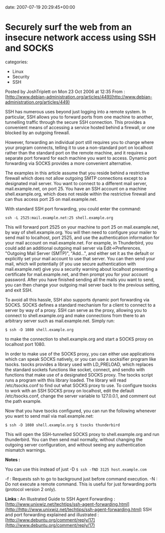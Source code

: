 


date: 2007-07-19 20:29:45+00:00


# Securely surf the web from an insecure network access using SSH and SOCKS

categories:
- Linux
- Security
- SSH


Posted by JoshTriplett on Mon 23 Oct 2006 at 12:35
From : [http://www.debian-administration.org/articles/449](http://www.debian-administration.org/articles/449)

SSH has numerous uses beyond just logging into a remote system. In particular, SSH allows you to forward ports from one machine to another, tunnelling traffic through the secure SSH connection. This provides a convenient means of accessing a service hosted behind a firewall, or one blocked by an outgoing firewall.

<!-- more -->

However, forwarding an individual port still requires you to change where your program connects, telling it to use a non-standard port on localhost rather than the standard port on the remote machine, and it requires a separate port forward for each machine you want to access. Dynamic port forwarding via SOCKS provides a more convenient alternative.

The examples in this article assume that you reside behind a restrictive firewall which does not allow outgoing SMTP connections except to a designated mail server. You want to connect to a different mail server, mail.example.net, on port 25. You have an SSH account on a machine shell.example.org, which does not reside within the restrictive firewall and can thus access port 25 on mail.example.net.

With standard SSH port forwarding, you could enter the command:

`ssh -L 2525:mail.example.net:25 shell.example.org`

This will forward port 2525 on your machine to port 25 on mail.example.net, by way of shell.example.org. You will then need to configure your mailer to send mail to localhost, port 2525, and use the authentication information for your mail account on mail.example.net. For example, in Thunderbird, you could add an additional outgoing mail server via Edit->Preferences, "Outgoing Mail Server (SMTP)", "Add...", and either set it as the default or explicitly set your mail account to use that server. You can then send your mail, which will potentially (if you use secure authentication with mail.example.net) give you a security warning about localhost presenting a certificate for mail.example.net, and then prompt you for your account password. After you have finished sending all the mails you want to send, you can then change your outgoing mail server back to the previous setting, and exit SSH.

To avoid all this hassle, SSH also supports dynamic port forwarding via SOCKS. SOCKS defines a standard mechanism for a client to connect to a server by way of a proxy. SSH can serve as the proxy, allowing you to connect to shell.example.org and make connections from there to an arbitrary server such as mail.example.net. Simply run:

`$ ssh -D 1080 shell.example.org`

to make the connection to shell.example.org and start a SOCKS proxy on localhost port 1080.

In order to make use of the SOCKS proxy, you can either use applications which can speak SOCKS natively, or you can use a socksifier program like tsocks. tsocks provides a library used with LD_PRELOAD, which replaces the standard sockets functions like socket, connect, and sendto with functions that make use of a designated SOCKS proxy. The tsocks script runs a program with this library loaded. The library will read /etc/tsocks.conf to find out what SOCKS proxy to use. To configure tsocks to work with an SSH SOCKS proxy on localhost, edit the default /etc/tsocks.conf, change the server variable to 127.0.0.1, and comment out the path example.

Now that you have tsocks configured, you can run the following whenever you want to send mail via mail.example.net:

`$ ssh -D 1080 shell.example.org
$ tsocks thunderbird`

This will open the SSH-tunnelled SOCKS proxy to shell.example.org and run thunderbird. You can then send mail normally, without changing the outgoing server configuration, and without seeing any authentication mismatch warnings.

**Notes :**

You can use this instead of just -D
`$ ssh -fND 3125 host.example.com`

-f : Requests ssh to go to background just before command execution.
-N : Do not execute a remote command. This is useful for just forwarding ports (protocol version 2 only).

**Links :**
 An Illustrated Guide to SSH Agent Forwarding : [http://www.unixwiz.net/techtips/ssh-agent-forwarding.html](http://http://www.unixwiz.net/techtips/ssh-agent-forwarding.html)
SSH and port forwarding explained and illustrated : [http://www.debuntu.org/comment/reply/17](http://www.debuntu.org/comment/reply/17)
